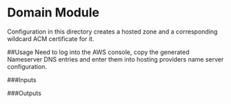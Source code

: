 # Domain Module

Configuration in this directory creates a hosted zone and a corresponding wildcard ACM certificate for it.


##Usage
Need to log into the AWS console, copy the generated Nameserver DNS entries and enter them into hosting providers
name server configuration.


###Inputs

###Outputs